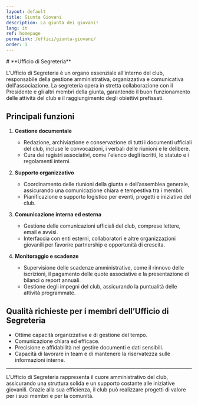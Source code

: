 ```yaml
---
layout: default
title: Giunta Giovani
description: La giunta dei giovani!
lang: it
ref: homepage
permalink: /uffici/giunta-giovani/
order: 1
---
```


<main class="container my-4" markdown="1">
# **Ufficio di Segreteria**

L'Ufficio di Segreteria è un organo essenziale all'interno del club, responsabile della gestione amministrativa, organizzativa e comunicativa dell'associazione. La segreteria opera in stretta collaborazione con il Presidente e gli altri membri della giunta, garantendo il buon funzionamento delle attività del club e il raggiungimento degli obiettivi prefissati.

## **Principali funzioni**

1. **Gestione documentale**  
   - Redazione, archiviazione e conservazione di tutti i documenti ufficiali del club, incluse le convocazioni, i verbali delle riunioni e le delibere.  
   - Cura dei registri associativi, come l'elenco degli iscritti, lo statuto e i regolamenti interni.

2. **Supporto organizzativo**  
   - Coordinamento delle riunioni della giunta e dell’assemblea generale, assicurando una comunicazione chiara e tempestiva tra i membri.  
   - Pianificazione e supporto logistico per eventi, progetti e iniziative del club.

3. **Comunicazione interna ed esterna**  
   - Gestione delle comunicazioni ufficiali del club, comprese lettere, email e avvisi.  
   - Interfaccia con enti esterni, collaboratori e altre organizzazioni giovanili per favorire partnership e opportunità di crescita.

4. **Monitoraggio e scadenze**  
   - Supervisione delle scadenze amministrative, come il rinnovo delle iscrizioni, il pagamento delle quote associative e la presentazione di bilanci o report annuali.  
   - Gestione degli impegni del club, assicurando la puntualità delle attività programmate.

## **Qualità richieste per i membri dell’Ufficio di Segreteria**

- Ottime capacità organizzative e di gestione del tempo.  
- Comunicazione chiara ed efficace.  
- Precisione e affidabilità nel gestire documenti e dati sensibili.  
- Capacità di lavorare in team e di mantenere la riservatezza sulle informazioni interne.

---

L'Ufficio di Segreteria rappresenta il cuore amministrativo del club, assicurando una struttura solida e un supporto costante alle iniziative giovanili. Grazie alla sua efficienza, il club può realizzare progetti di valore per i suoi membri e per la comunità.
</main>

